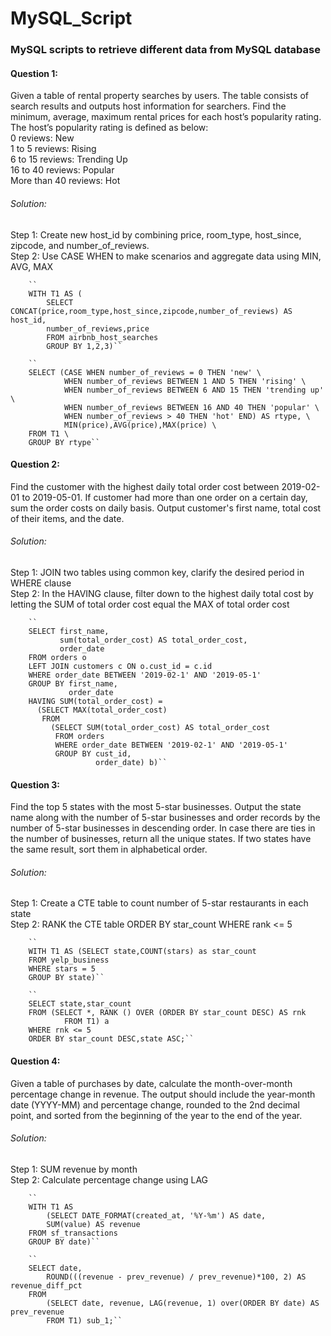 # MySQL_Script
### MySQL scripts to retrieve different data from MySQL database
#### Question 1: 
Given a table of rental property searches by users. The table consists of search results and outputs host information for searchers. Find the minimum, average, maximum rental prices for each host’s popularity rating. The host’s popularity rating is defined as below: <br>
    0 reviews: New <br>
    1 to 5 reviews: Rising <br>
    6 to 15 reviews: Trending Up <br>
    16 to 40 reviews: Popular <br>
    More than 40 reviews: Hot <br>

###### Solution: <br>
Step 1: Create new host_id by combining price, room_type, host_since, zipcode, and number_of_reviews.<br>
Step 2: Use CASE WHEN to make scenarios and aggregate data using MIN, AVG, MAX <br>

        ``
        WITH T1 AS (
            SELECT CONCAT(price,room_type,host_since,zipcode,number_of_reviews) AS host_id,
            number_of_reviews,price
            FROM airbnb_host_searches
            GROUP BY 1,2,3)``

        ``
        SELECT (CASE WHEN number_of_reviews = 0 THEN 'new' \
                WHEN number_of_reviews BETWEEN 1 AND 5 THEN 'rising' \
                WHEN number_of_reviews BETWEEN 6 AND 15 THEN 'trending up' \
                WHEN number_of_reviews BETWEEN 16 AND 40 THEN 'popular' \
                WHEN number_of_reviews > 40 THEN 'hot' END) AS rtype, \
                MIN(price),AVG(price),MAX(price) \
        FROM T1 \
        GROUP BY rtype``

#### Question 2: 
Find the customer with the highest daily total order cost between 2019-02-01 to 2019-05-01. If customer had more than one order on a certain day, sum the order costs on daily basis. Output customer's first name, total cost of their items, and the date.

###### Solution: <br>
Step 1: JOIN two tables using common key, clarify the desired period in WHERE clause <br>
Step 2: In the HAVING clause, filter down to the highest daily total cost by letting the SUM of total order cost equal the MAX of total order cost <br>

        ``
        SELECT first_name,
               sum(total_order_cost) AS total_order_cost,
               order_date
        FROM orders o
        LEFT JOIN customers c ON o.cust_id = c.id
        WHERE order_date BETWEEN '2019-02-1' AND '2019-05-1'
        GROUP BY first_name,
                 order_date
        HAVING SUM(total_order_cost) =
          (SELECT MAX(total_order_cost)
           FROM
             (SELECT SUM(total_order_cost) AS total_order_cost
              FROM orders
              WHERE order_date BETWEEN '2019-02-1' AND '2019-05-1'
              GROUP BY cust_id,
                       order_date) b)``

#### Question 3: 
Find the top 5 states with the most 5-star businesses. Output the state name along with the number of 5-star businesses and order records by the number of 5-star businesses in descending order. In case there are ties in the number of businesses, return all the unique states. If two states have the same result, sort them in alphabetical order.

###### Solution: <br>
Step 1: Create a CTE table to count number of 5-star restaurants in each state <br>
Step 2: RANK the CTE table ORDER BY star_count WHERE rank <= 5 <br>

        ``
        WITH T1 AS (SELECT state,COUNT(stars) as star_count
        FROM yelp_business
        WHERE stars = 5
        GROUP BY state)``

        ``
        SELECT state,star_count
        FROM (SELECT *, RANK () OVER (ORDER BY star_count DESC) AS rnk
                FROM T1) a
        WHERE rnk <= 5
        ORDER BY star_count DESC,state ASC;``

#### Question 4: 
Given a table of purchases by date, calculate the month-over-month percentage change in revenue. The output should include the year-month date (YYYY-MM) and percentage change, rounded to the 2nd decimal point, and sorted from the beginning of the year to the end of the year.

###### Solution: <br>
Step 1: SUM revenue by month <br>
Step 2: Calculate percentage change using LAG <br>

        ``
        WITH T1 AS 
            (SELECT DATE_FORMAT(created_at, '%Y-%m') AS date, 
            SUM(value) AS revenue
        FROM sf_transactions
        GROUP BY date)``

        ``
        SELECT date, 
            ROUND(((revenue - prev_revenue) / prev_revenue)*100, 2) AS revenue_diff_pct
        FROM
            (SELECT date, revenue, LAG(revenue, 1) over(ORDER BY date) AS prev_revenue
            FROM T1) sub_1;``
